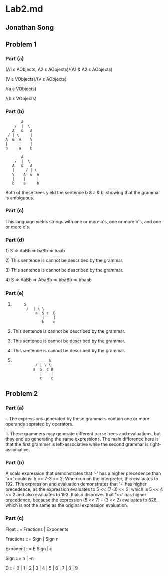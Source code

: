 # Lab2.md

## Jonathan Song

## Problem 1

### Part (a)

(A1 ε AObjects,  A2 ε AObjects)/(A1 & A2 ε AObjects)

(V ε VObjects)/(V ε AObjects)

/(a ε VObjects)

/(b ε VObjects)

	
### Part (b)

		   A				
		/  |  \
       A   &   A
     / | \     |
    A  &  A    V   	
    |	  |    |
    b     a    b

		   A
		/  |  \
       A   &   A
       |     / | \
       V    A  &  A
       |    |     |
       b    a     b
	
<p>
Both of these trees yield the sentence b & a & b, showing that the 
grammar is ambiguous. 
</p>
	
### Part (c) 

<p>
This language yields strings with one or more a's, one or more b's, and
one or more c's. 
</p>	

### Part (d)
<p>

<p> 1) S => AaBb => baBb => baab 


<p> 2) This sentence is cannot be described by the grammar. 


<p> 3) This sentence is cannot be described by the grammar. 


<p> 4) S => AaBb => AbaBb => bbaBb => bbaab 

</p>

### Part (e)

1)
			S
		     /	| \ \
	             a  S c  B
	                |    |
	                b    d


2) This sentence is cannot be described by the grammar.

3) This sentence is cannot be described by the grammar.

4) This sentence is cannot be described by the grammar.

 5)
	 		            S
				  / | \ \
				 a  S  c B
				    |    |
				    c    c



	
## Problem 2

### Part (a)

<p>

i. The expressions generated by these grammars contain one or more
operands seprated by operators.

ii. These grammers may generate different parse trees and evaluations,
but they end up generating the same expressions. The main difference 
here is that the first grammer is left-associative while the second
grammar is right-associative.

</p>


### Part (b)

<p>

A scala expression that demonstrates that '-' has a higher precedence
than '<<' could is: 5 << 7-3 << 2. When run on the interpreter, this 
evaluates to 192. This expression and evaluation demonstrates that 
'-' has higher precedence, as the expression evaluates to 
5 << (7-3) << 2, which is 5 << 4 << 2 and also evaluates to 192. It also
disproves that '<<' has higher precedence, because the expression
(5 << 7) - (3 << 2) evaluates to 628, which is not the same as the 
original expression evaluation. 

</p>


### Part (c)

<p> Float ::= Fractions | Exponents

<p> Fractions ::= Sign | Sign n 

<p> Exponent ::= E Sign | ε

<p> Sign ::= n | -n

<p> D ::= 0 | 1 | 2 | 3 | 4 | 5 | 6 | 7 | 8 | 9 
